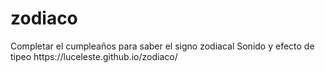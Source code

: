 # zodiaco
<p align="left">
Completar el cumpleaños para saber el signo zodiacal
Sonido y efecto de tipeo 
https://luceleste.github.io/zodiaco/</p>


